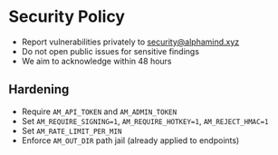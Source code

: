 # Security Policy

- Report vulnerabilities privately to security@alphamind.xyz
- Do not open public issues for sensitive findings
- We aim to acknowledge within 48 hours

## Hardening
- Require `AM_API_TOKEN` and `AM_ADMIN_TOKEN`
- Set `AM_REQUIRE_SIGNING=1`, `AM_REQUIRE_HOTKEY=1`, `AM_REJECT_HMAC=1`
- Set `AM_RATE_LIMIT_PER_MIN`
- Enforce `AM_OUT_DIR` path jail (already applied to endpoints)
